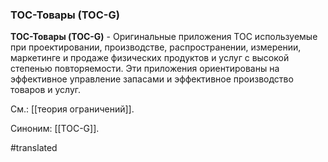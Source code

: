 ### ТОС-Товары (TOC-G)

**ТОС-Товары (TOC-G)** - Оригинальные приложения TOC используемые при проектировании, производстве, распространении, измерении, маркетинге и продаже физических продуктов и услуг с высокой степенью повторяемости. Эти приложения ориентированы на эффективное управление запасами и эффективное производство товаров и услуг.

См.: [[теория ограничений]].

Синоним: [[TOC-G]].

#translated
